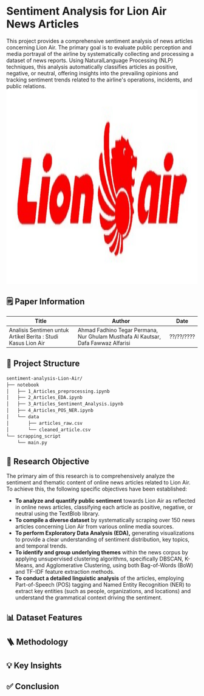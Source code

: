 # Sentiment Analysis for Lion Air News Articles
This project provides a comprehensive sentiment analysis of news articles concerning Lion Air. The primary goal is to evaluate public perception and media portrayal of the airline by systematically collecting and processing a dataset of news reports. Using NaturalLanguage Processing (NLP) techniques, this analysis automatically classifies articles as positive, negative, or neutral, offering insights into the prevailing opinions and tracking sentiment trends related to the airline's operations, incidents, and public relations.
<br><img src="image/image.jpg" width="1024" height="512"><br>
## 🗒️ Paper Information
Title | Author | Date
---|---|---
Analisis Sentimen untuk Artikel Berita : Studi Kasus Lion Air | Ahmad Fadhino Tegar Permana, Nur Ghulam Musthafa Al Kautsar, Dafa Fawwaz Alfarisi | ??/??/????

## 📂 Project Structure
```bash
sentiment-analysis-Lion-Air/
├── notebook
│   ├── 1_Articles_preprocessing.ipynb
│   ├── 2_Articles_EDA.ipynb
│   ├── 3_Articles_Sentiment_Analysis.ipynb
│   ├── 4_Articles_POS_NER.ipynb
│   └── data
│       ├── articles_raw.csv
│       └── cleaned_article.csv
└── scrapping_script
    └── main.py
```

## 🎯 Research Objective
The primary aim of this research is to comprehensively analyze the sentiment and thematic content of online news articles related to Lion Air.
<br>
To achieve this, the following specific objectives have been established:
- **To analyze and quantify public sentiment** towards Lion Air as reflected in online news articles, classifying each article as positive, negative, or neutral using the TextBlob library.
- **To compile a diverse dataset** by systematically scraping over 150 news articles concerning Lion Air from various online media sources.
- **To perform Exploratory Data Analysis (EDA),** generating visualizations to provide a clear understanding of sentiment distribution, key topics, and temporal trends.
- **To identify and group underlying themes** within the news corpus by applying unsupervised clustering algorithms, specifically DBSCAN, K-Means, and Agglomerative Clustering, using both Bag-of-Words (BoW) and TF-IDF feature extraction methods.
- **To conduct a detailed linguistic analysis** of the articles, employing Part-of-Speech (POS) tagging and Named Entity Recognition (NER) to extract key entities (such as people, organizations, and locations) and understand the grammatical context driving the sentiment.

## 📊 Dataset Features

## 🪜 Methodology

## 💡 Key Insights

## ✅ Conclusion